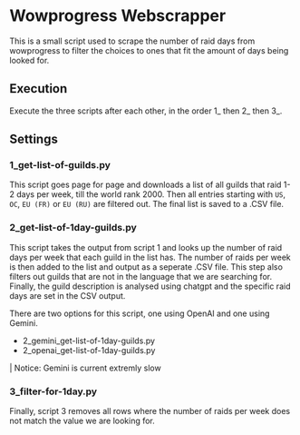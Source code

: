 # Wowprogress Webscrapper
This is a small script used to scrape the number of raid days from wowprogress to filter the choices to ones that fit the amount of days being looked for.

## Execution
Execute the three scripts after each other, in the order 1_ then 2_ then 3_.

## Settings

### 1_get-list-of-guilds.py
This script goes page for page and downloads a list of all guilds that raid 1-2 days per week, till the world rank 2000. Then all entries starting with `US`, `OC`, `EU (FR)` or `EU (RU)` are filtered out. The final list is saved to a .CSV file.

### 2_get-list-of-1day-guilds.py
This script takes the output from script 1 and looks up the number of raid days per week that each guild in the list has. The number of raids per week is then added to the list and output as a seperate .CSV file.
This step also filters out guilds that are not in the language that we are searching for.
Finally, the guild description is analysed using chatgpt and the specific raid days are set in the CSV output.

There are two options for this script, one using OpenAI and one using Gemini.
- 2_gemini_get-list-of-1day-guilds.py
- 2_openai_get-list-of-1day-guilds.py

| Notice: Gemini is current extremly slow

### 3_filter-for-1day.py
Finally, script 3 removes all rows where the number of raids per week does not match the value we are looking for.